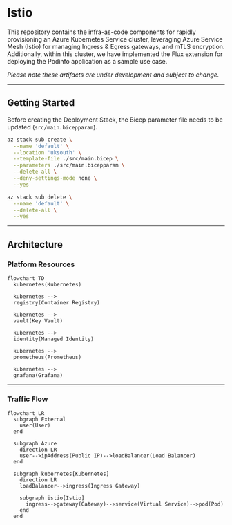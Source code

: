 # Istio

This repository contains the infra-as-code components for rapidly provisioning an Azure Kubernetes Service cluster, leveraging Azure Service Mesh (Istio) for managing Ingress & Egress gateways, and mTLS encryption. Additionally, within this cluster, we have implemented the Flux extension for deploying the Podinfo application as a sample use case.

_Please note these artifacts are under development and subject to change._

---

## Getting Started

Before creating the Deployment Stack, the Bicep parameter file needs to be updated (`src/main.bicepparam`).

```bash
az stack sub create \
  --name 'default' \
  --location 'uksouth' \
  --template-file ./src/main.bicep \
  --parameters ./src/main.bicepparam \
  --delete-all \
  --deny-settings-mode none \
  --yes
```

```bash
az stack sub delete \
  --name 'default' \
  --delete-all \
  --yes
```
---

## Architecture

### Platform Resources

```mermaid
flowchart TD
  kubernetes(Kubernetes)

  kubernetes -->
  registry(Container Registry)

  kubernetes -->
  vault(Key Vault)

  kubernetes -->
  identity(Managed Identity)

  kubernetes -->
  prometheus(Prometheus)

  kubernetes -->
  grafana(Grafana)
```

---

### Traffic Flow

```mermaid
flowchart LR
  subgraph External
    user(User)
  end

  subgraph Azure
    direction LR
    user-->ipAddress(Public IP)-->loadBalancer(Load Balancer)
  end

  subgraph kubernetes[Kubernetes]
    direction LR
    loadBalancer-->ingress(Ingress Gateway)

    subgraph istio[Istio]
      ingress-->gateway(Gateway)-->service(Virtual Service)-->pod(Pod)
    end
  end

```
